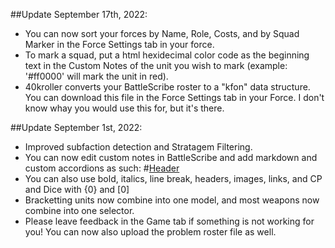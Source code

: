 ##Update September 17th, 2022:
- You can now sort your forces by Name, Role, Costs, and by Squad Marker in the Force Settings tab in your force.
- To mark a squad, put a html hexidecimal color code as the beginning text in the Custom Notes of the unit you wish to mark (example: '#ff0000' will mark the unit in red).
- 40kroller converts your BattleScribe roster to a "kfon" data structure. You can download this file in the Force Settings tab in your Force. I don't know whay you would use this for, but it's there.

##Update September 1st, 2022:
- Improved subfaction detection and Stratagem Filtering.
- You can now edit custom notes in BattleScribe and add markdown and custom accordions as such:
\#[Header](Content)
- You can also use bold, italics, line break, headers, images, links, and CP and Dice with {0} and [0]
- Bracketting units now combine into one model, and most weapons now combine into one selector.
- Please leave feedback in the Game tab if something is not working for you! You can now also upload the problem roster file as well.
